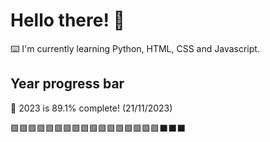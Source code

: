 # Hello there! 👋

⌨️ I'm currently learning Python, HTML, CSS and Javascript.

## Year progress bar

📅 2023 is 89.1% complete! (21/11/2023)

🟩🟩🟩🟩🟩🟩🟩🟩🟩🟩🟩🟩🟩🟩🟩🟩🟩⬛⬛⬛